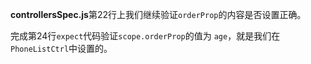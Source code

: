 **controllersSpec.js**第22行上我们继续验证```orderProp```的内容是否设置正确。

完成第24行```expect```代码验证```scope.orderProp```的值为 ```age```，就是我们在```PhoneListCtrl```中设置的。